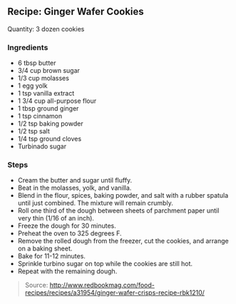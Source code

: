 ## Recipe: Ginger Wafer Cookies
Quantity: 3 dozen cookies  

### Ingredients
 - 6 tbsp butter
 - 3/4 cup brown sugar
 - 1/3 cup molasses
 - 1 egg yolk
 - 1 tsp vanilla extract
 - 1 3/4 cup all-purpose flour
 - 1 tbsp ground ginger
 - 1 tsp cinnamon
 - 1/2 tsp baking powder
 - 1/2 tsp salt
 - 1/4 tsp ground cloves
 - Turbinado sugar

### Steps
 - Cream the butter and sugar until fluffy.
 - Beat in the molasses, yolk, and vanilla.
 - Blend in the flour, spices, baking powder, and salt with a rubber spatula until just combined. The mixture will remain crumbly.
 - Roll one third of the dough between sheets of parchment paper until very thin (1/16 of an inch).
 - Freeze the dough for 30 minutes.
 - Preheat the oven to 325 degrees F.
 - Remove the rolled dough from the freezer, cut the cookies, and arrange on a baking sheet.
 - Bake for 11-12 minutes.
 - Sprinkle turbino sugar on top while the cookies are still hot.
 - Repeat with the remaining dough.

> Source: http://www.redbookmag.com/food-recipes/recipes/a31954/ginger-wafer-crisps-recipe-rbk1210/